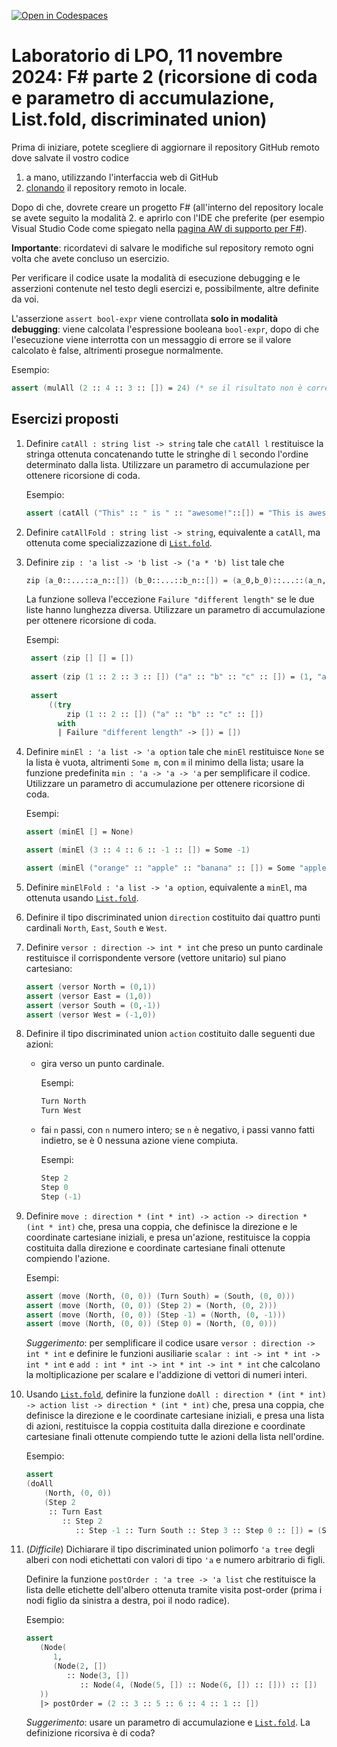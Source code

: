 [![Open in Codespaces](https://classroom.github.com/assets/launch-codespace-2972f46106e565e64193e422d61a12cf1da4916b45550586e14ef0a7c637dd04.svg)](https://classroom.github.com/open-in-codespaces?assignment_repo_id=17062834)
# Laboratorio di LPO, 11 novembre 2024: F# parte 2 (ricorsione di coda e parametro di accumulazione, List.fold, discriminated union)

Prima di iniziare, potete scegliere di aggiornare il repository GitHub remoto dove salvate il vostro codice 
   1. a mano, utilizzando l'interfaccia web di GitHub
   1. [clonando](https://2024.aulaweb.unige.it/mod/page/view.php?id=79893) il repository remoto in locale.
   
Dopo di che, dovrete creare un progetto F# (all'interno del repository locale se avete seguito la modalità 2. e aprirlo con l'IDE
che preferite (per esempio Visual Studio Code come spiegato nella [pagina AW di supporto per F#](https://2024.aulaweb.unige.it/mod/page/view.php?id=57635)).

**Importante**: ricordatevi di salvare le modifiche sul repository remoto ogni volta che avete concluso un esercizio.

Per verificare il codice usate la modalità di esecuzione debugging e le asserzioni contenute nel testo degli esercizi e, possibilmente, altre definite da voi.
 
L'asserzione <code>assert bool-expr</code> viene controllata **solo in modalità debugging**: viene calcolata l'espressione booleana <code>bool-expr</code>, dopo di che l'esecuzione viene interrotta con un messaggio di errore se il valore calcolato è false, altrimenti prosegue normalmente.

Esempio:
```fsharp
assert (mulAll (2 :: 4 :: 3 :: []) = 24) (* se il risultato non è corretto, allora l'asserzione fallisce *) 
```

## Esercizi proposti

1.  Definire `catAll : string list -> string` tale che `catAll l` restituisce la stringa ottenuta concatenando tutte le stringhe di `l` secondo l'ordine determinato dalla lista. Utilizzare un parametro di accumulazione per ottenere ricorsione di coda. 
	
    Esempio:	
    ```fsharp
    assert (catAll ("This" :: " is " :: "awesome!"::[]) = "This is awesome!")
    ```

1. Definire `catAllFold : string list -> string`, equivalente a `catAll`, ma ottenuta come specializzazione di [`List.fold`](https://fsharp.github.io/fsharp-core-docs/reference/fsharp-collections-listmodule.html#fold).

1. Definire `zip : 'a list -> 'b list -> ('a * 'b) list` tale che

	```fsharp
	zip (a_0::...::a_n::[]) (b_0::...::b_n::[]) = (a_0,b_0)::...::(a_n,b_n)::[]
	```
	La funzione solleva l'eccezione `Failure "different length"` se le due liste hanno lunghezza diversa. Utilizzare un parametro di accumulazione per ottenere ricorsione di coda.

   Esempi: 
   ```fsharp
	assert (zip [] [] = [])
	
	assert (zip (1 :: 2 :: 3 :: []) ("a" :: "b" :: "c" :: []) = (1, "a") :: (2, "b") :: (3, "c") :: [])
	
	assert
	    ((try
	        zip (1 :: 2 :: []) ("a" :: "b" :: "c" :: [])
	      with
	      | Failure "different length" -> []) = [])
   ```	
1.  Definire `minEl : 'a list -> 'a option` tale che `minEl` restituisce `None` se la lista è vuota, altrimenti `Some m`, con `m` il minimo della lista; usare la funzione predefinita `min : 'a -> 'a -> 'a` per semplificare il codice. Utilizzare un parametro di accumulazione per ottenere ricorsione di coda.

    Esempi: 
    ```fsharp
	assert (minEl [] = None)
	
	assert (minEl (3 :: 4 :: 6 :: -1 :: []) = Some -1)
	
	assert (minEl ("orange" :: "apple" :: "banana" :: []) = Some "apple")
    ```

1. Definire `minElFold : 'a list -> 'a option`, equivalente a `minEl`, ma ottenuta usando [`List.fold`](https://fsharp.github.io/fsharp-core-docs/reference/fsharp-collections-listmodule.html#fold).
   
1. Definire il tipo discriminated union `direction` costituito dai quattro punti cardinali `North`, `East`, `South` e `West`.

1. Definire `versor : direction -> int * int` che preso un punto cardinale restituisce il corrispondente versore (vettore unitario) sul piano cartesiano:
   ```fsharp
   assert (versor North = (0,1))
   assert (versor East = (1,0))
   assert (versor South = (0,-1))
   assert (versor West = (-1,0))
   ```
1. Definire il tipo discriminated union `action` costituito dalle seguenti due azioni:
   *  gira verso un punto cardinale.

      Esempi:
      ```fsharp
      Turn North
      Turn West
      ```
   *  fai `n` passi, con `n` numero intero; se `n` è negativo, i passi vanno fatti indietro, se è 0 nessuna azione viene compiuta.

      Esempi:

      ```fsharp
      Step 2
      Step 0
      Step (-1)
      ```
    
 1.  Definire `move : direction * (int * int) -> action -> direction * (int * int)` che, presa una coppia, che definisce la direzione e le coordinate cartesiane iniziali, e presa un'azione, restituisce la coppia costituita dalla direzione e coordinate cartesiane finali ottenute compiendo l'azione. 

     Esempi:
     ```fsharp
     assert (move (North, (0, 0)) (Turn South) = (South, (0, 0)))
     assert (move (North, (0, 0)) (Step 2) = (North, (0, 2)))
     assert (move (North, (0, 0)) (Step -1) = (North, (0, -1)))
     assert (move (North, (0, 0)) (Step 0) = (North, (0, 0)))
     ```	
     *Suggerimento*: per semplificare il codice usare `versor : direction -> int * int` e definire le funzioni ausiliarie `scalar : int -> int * int -> int * int` e `add : int * int -> int * int -> int * int` che calcolano la moltiplicazione per scalare e l'addizione di vettori di numeri interi.
 
1. Usando [`List.fold`](https://fsharp.github.io/fsharp-core-docs/reference/fsharp-collections-listmodule.html#fold), definire la funzione `doAll : direction * (int * int) -> action list -> direction * (int * int)` che, presa una coppia, che definisce la direzione e le coordinate cartesiane iniziali, e presa una lista di azioni, restituisce la coppia costituita dalla direzione e coordinate cartesiane finali ottenute compiendo tutte le azioni della lista nell'ordine.

    Esempio:
    ```fsharp
    assert
    (doAll
        (North, (0, 0))
        (Step 2
         :: Turn East
            :: Step 2
               :: Step -1 :: Turn South :: Step 3 :: Step 0 :: []) = (South, (1, -1)))
    ```
   
1.  (*Difficile*) Dichiarare il tipo discriminated union polimorfo `'a tree` degli alberi con nodi etichettati con valori di tipo `'a` e numero arbitrario di figli.

    Definire la funzione `postOrder : 'a tree -> 'a list` che restituisce la lista delle etichette dell'albero ottenuta tramite visita post-order (prima i nodi figlio da sinistra a destra, poi il nodo radice).
    
    Esempio:
      ```fsharp
      assert
         (Node(
            1,
            (Node(2, [])
               :: Node(3, [])
                  :: Node(4, (Node(5, []) :: Node(6, []) :: [])) :: [])
         ))
         |> postOrder = (2 :: 3 :: 5 :: 6 :: 4 :: 1 :: [])    
      ```
    *Suggerimento*: usare un parametro di accumulazione e [`List.fold`](https://fsharp.github.io/fsharp-core-docs/reference/fsharp-collections-listmodule.html#fold).       La definizione ricorsiva è di coda?  

